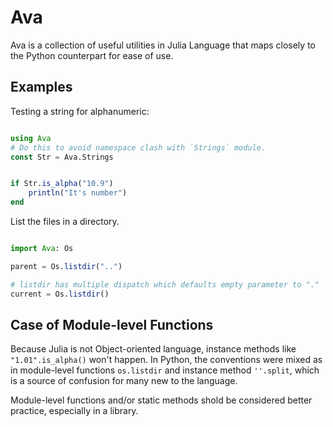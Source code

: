 # Ava

Ava is a collection of useful utilities in Julia Language that maps closely to the Python
counterpart for ease of use.

## Examples

Testing a string for alphanumeric:

```julia

using Ava
# Do this to avoid namespace clash with `Strings` module.
const Str = Ava.Strings


if Str.is_alpha("10.9")
	println("It's number")
end

```

List the files in a directory.

```julia

import Ava: Os

parent = Os.listdir("..")

# listdir has multiple dispatch which defaults empty parameter to "."
current = Os.listdir()


```

## Case of Module-level Functions

Because Julia is not Object-oriented language, instance methods like `"1.01".is_alpha()` won't happen.
In Python, the conventions were mixed as in module-level functions `os.listdir` and instance method `''.split`,
which is a source of confusion for many new to the language.

Module-level functions and/or static methods shold be considered better practice, especially in a library.





